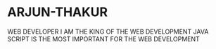# ARJUN-THAKUR
WEB DEVELOPER
 I AM THE KING OF THE WEB DEVELOPMENT
 JAVA SCRIPT IS THE MOST IMPORTANT FOR THE WEB DEVELOPMENT
